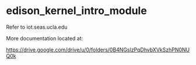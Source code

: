 # edison_kernel_intro_module

Refer to iot.seas.ucla.edu

More documentation located at:

https://drive.google.com/drive/u/0/folders/0B4NGslzPqDhvbXVkSzhPN0NUQ0k
